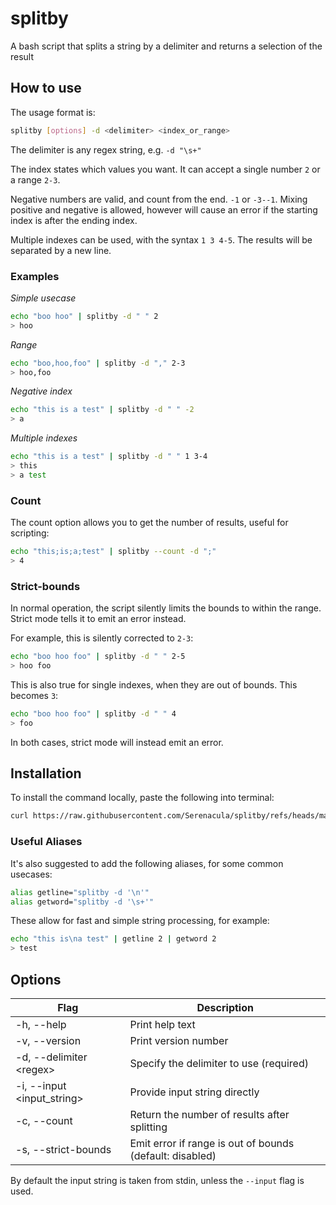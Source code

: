 # splitby

A bash script that splits a string by a delimiter and returns a selection of the result

## How to use

The usage format is:

```sh
splitby [options] -d <delimiter> <index_or_range>
```

The delimiter is any regex string, e.g. `-d "\s+"`

The index states which values you want. It can accept a single number `2` or a range `2-3`.

Negative numbers are valid, and count from the end. `-1` or `-3--1`. Mixing positive and negative is allowed, however will cause an error if the starting index is after the ending index.

Multiple indexes can be used, with the syntax `1 3 4-5`. The results will be separated by a new line.

### Examples

_Simple usecase_

```sh
echo "boo hoo" | splitby -d " " 2
> hoo
```

_Range_

```sh
echo "boo,hoo,foo" | splitby -d "," 2-3
> hoo,foo
```

_Negative index_

```sh
echo "this is a test" | splitby -d " " -2
> a
```

_Multiple indexes_

```sh
echo "this is a test" | splitby -d " " 1 3-4
> this
> a test
```

### Count

The count option allows you to get the number of results, useful for scripting:

```sh
echo "this;is;a;test" | splitby --count -d ";"
> 4
```

### Strict-bounds

In normal operation, the script silently limits the bounds to within the range. Strict mode tells it to emit an error instead.

For example, this is silently corrected to `2-3`:

```sh
echo "boo hoo foo" | splitby -d " " 2-5
> hoo foo
```

This is also true for single indexes, when they are out of bounds. This becomes `3`:

```sh
echo "boo hoo foo" | splitby -d " " 4
> foo
```

In both cases, strict mode will instead emit an error.

## Installation

To install the command locally, paste the following into terminal:

```sh
curl https://raw.githubusercontent.com/Serenacula/splitby/refs/heads/main/splitby.sh > /usr/local/bin/splitby && chmod +x /usr/local/bin/splitby
```

### Useful Aliases

It's also suggested to add the following aliases, for some common usecases:

```sh
alias getline="splitby -d '\n'"
alias getword="splitby -d '\s+'"
```

These allow for fast and simple string processing, for example:

```sh
echo "this is\na test" | getline 2 | getword 2
> test
```

## Options

| Flag                        | Description                                              |
| --------------------------- | -------------------------------------------------------- |
| -h, --help                  | Print help text                                          |
| -v, --version               | Print version number                                     |
| -d, --delimiter \<regex>    | Specify the delimiter to use (required)                  |
| -i, --input \<input_string> | Provide input string directly                            |
| -c, --count                 | Return the number of results after splitting             |
| -s, --strict-bounds         | Emit error if range is out of bounds (default: disabled) |

By default the input string is taken from stdin, unless the `--input` flag is used.
